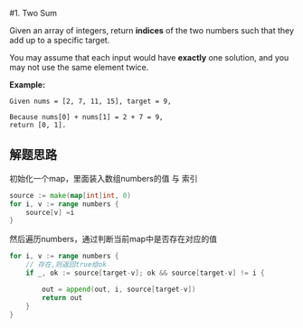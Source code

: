 #1. Two Sum

Given an array of integers, return __indices__ of the two numbers such that they add up to a specific target.

You may assume that each input would have __exactly__ one solution, and you may not use the same element twice.

__Example:__

```
Given nums = [2, 7, 11, 15], target = 9,

Because nums[0] + nums[1] = 2 + 7 = 9,
return [0, 1].
```

## 解题思路

初始化一个map，里面装入数组numbers的值 与 索引

```go
source := make(map[int]int, 0)
for i, v := range numbers {
    source[v] =i
}
```

然后遍历numbers，通过判断当前map中是否存在对应的值

```go
for i, v := range numbers {
    // 存在,则返回true给ok
    if _, ok := source[target-v]; ok && source[target-v] != i {

        out = append(out, i, source[target-v])
        return out
    }
}
```